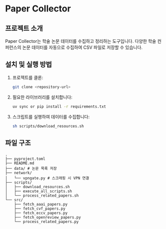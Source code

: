 # Paper Collector

## 프로젝트 소개
Paper Collector는 학술 논문 데이터를 수집하고 정리하는 도구입니다. 다양한 학술 컨퍼런스의 논문 데이터를 자동으로 수집하여 CSV 파일로 저장할 수 있습니다.

## 설치 및 실행 방법
1. 프로젝트를 클론:
   ```bash
   git clone <repository-url>
   ```
2. 필요한 라이브러리를 설치합니다:
   ```bash
   uv sync or pip install -r requirements.txt
   ```
3. 스크립트를 실행하여 데이터를 수집합니다:
   ```bash
   sh scripts/download_resources.sh
   ```

## 파일 구조

```
.
├── pyproject.toml
├── README.md
├── data/ # 논문 목록 저장
├── network/
│   └── vpngate.py # 스크래핑 시 VPN 연결
├── scripts/
│   ├── download_resources.sh 
│   ├── execute_all_scripts.sh
│   └── process_related_papers.sh
└── src/
    ├── fetch_aaai_papers.py
    ├── fetch_cvf_papers.py
    ├── fetch_eccv_papers.py
    ├── fetch_openreview_papers.py
    └── process_related_papers.py
```
